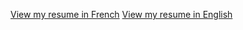 [View my resume in French](./MykolaM_CV_francais.pdf)
[View my resume in English](./MykolaM_CV_francais.pdf)
